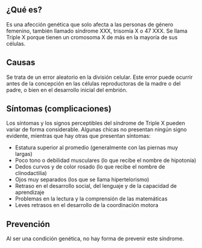 ﻿## ¿Qué es?
Es una afección genética que solo afecta a las personas de género femenino, también llamado síndrome XXX, trisomía X o 47 XXX. Se llama Triple X porque tienen un cromosoma X de más en la mayoría de sus células.
## Causas
Se trata de un error aleatorio en la división celular. Este error puede ocurrir antes de la concepción en las células reproductoras de la madre o del padre, o bien en el desarrollo inicial del embrión.
## Síntomas (complicaciones)
Los síntomas y los signos perceptibles del síndrome de Triple X pueden variar de forma considerable. Algunas chicas no presentan ningún signo evidente, mientras que hay otras que presentan síntomas:
-	Estatura superior al promedio (generalmente con las piernas muy largas)
-	Poco tono o debilidad musculares (lo que recibe el nombre de hipotonía)
-	Dedos curvos y de color rosado (lo que recibe el nombre de clinodactilia)
-	Ojos muy separados (los que se llama hipertelorismo)
-	Retraso en el desarrollo social, del lenguaje y de la capacidad de aprendizaje
-	Problemas en la lectura y la comprensión de las matemáticas
-	Leves retrasos en el desarrollo de la coordinación motora
## Prevención
Al ser una condición genética, no hay forma de prevenir este síndrome.

